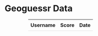 <html>
<head>
    <title>Geoguessr Data</title>
    <style>
        table {
            border-collapse: collapse;
            width: 70%;
            margin-left: auto;
            margin-right: auto;
        } 
        th, td {
            padding: 8px;
            text-align: left;
            border-bottom: 1px solid #ddd;
        }
    </style>
</head>
<body>
    <h1>Geoguessr Data</h1>
    <table id="data-table">
        <thead>
            <tr>
                <th>Username</th>
                <th>Score</th>
                <th>Date</th>
            </tr>
        </thead>
        <tbody></tbody>
    </table>
    <script>
        var apiUrl = 'https://ramen-kj.duckdns.org/api/geoguessr/';
        fetch(apiUrl)
            .then(response => response.json())
            .then(data => {
                // Sort the data by username, score, and date
                data.sort((a, b) => {
                    if (a.username < b.username) return -1;
                    if (a.username > b.username) return 1;
                    if (a.score < b.score) return -1;
                    if (a.score > b.score) return 1;
                    if (a.dos < b.dos) return -1;
                    if (a.dos > b.dos) return 1;
                    return 0;
                });     
                // Display the sorted data in the table
                var tableBody = document.querySelector('#data-table tbody');
                data.forEach(entry => {
                    var row = document.createElement('tr');
                    var usernameCell = document.createElement('td');
                    usernameCell.textContent = entry.username;
                    row.appendChild(usernameCell);
                    var scoreCell = document.createElement('td');
                    scoreCell.textContent = entry.score;
                    row.appendChild(scoreCell);
                    var dateCell = document.createElement('td');
                    var date = new Date(Date.parse(entry.dos));
                    dateCell.textContent = date.toLocaleDateString();
                    row.appendChild(dateCell);
                    tableBody.appendChild(row);
                });
            })
            .catch(error => {
                console.error('Error:', error);
                alert('An error occurred. Please try again.'); // Show an error message
            });
    </script>
</body>
</html>
